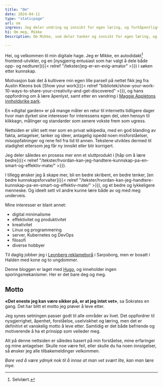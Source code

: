 ```yaml
---
title: "Om"
date: 2024-04-11
type: "staticpage"
url: om
ingress: Jeg deler undring og innsikt for egen læring, og forhåpentligvis til andres inspirasjon.
h1: Om meg, Mikke
Description: Om Mikke, som deler tanker og innsikt for egen læring, og forhåpentligvis til andres inspirasjon.

---
```

Hei, og velkommen til min digitale hage. Jeg er Mikke, en autodidakt[^1] frontend-utvikler, og en [nysgjerrig entusiast som har valgt å dele både opp- og nedturer]({{< relref "/tekster/jeg-er-en-evig-amator" >}}) i søken etter kunnskap. 

Motivasjon bak det å kultivere min egen lille parsell på nettet fikk jeg fra Austin Kleons bok [Show your work]({{< relref "bibliotek/show-your-work-10-ways-to-share-your-creativity-and-get-discovered" >}}), og hans oppfordring om å lære åpenlyst, samt etter en vandring i [Maggie Appletons innholdsrike park](https://maggieappleton.com/garden-history?ref=ideasurg.pub).

En «digital garden» er på mange måter en retur til internetts tidligere dager hvor man dyrket sine interesser for interessens egen del, uten hensyn til klikkagn, målinger og standarder som senere vokste frem som ugress. 

Nettsiden er slikt sett mer som en privat wikipedia, med en god blanding av fakta, antagelser, tanker og ideer, antagelig ispedd noen misforståelser, misoppfatninger og rene feil fra tid til annen. Tekstene utvikles dermed til stadighet ettersom jeg får ny innsikt eller blir korrigert.

Jeg deler således en prosess mer enn et sluttprodukt i [håp om å lære bedre]({{< relref "/tekster/hvordan-kan-jeg-handtere-kunnskap-pa-en-smart-og-effektiv-mate/" >}}).

I tillegg ønsker jeg å skape mer, bli en bedre skribent, en bedre tenker, [en bedre kunnskapsforvalter]({{< relref "/tekster/hvordan-kan-jeg-handtere-kunnskap-pa-en-smart-og-effektiv-mate/" >}}), og et bedre og lykkeligere menneske. Og ideelt sett vil andre kunne lære både av og med meg underveis.

Mine interesser er blant annet: 

* digital minimalisme
* effektivitet og produktivitet
* kreativitet
* Linux og programmering
* server, Kubernetes og DevOps
* filosofi
* diverse hobbyer

Til daglig jobber jeg i [Leonberg reklamebyrå](https://www.leonberg.no) i Sarpsborg, men er bosatt i Halden med kone og to ungdommer.  

Denne bloggen er laget med [Hugo](https://gohugo.io/), og inneholder ingen sporingsmekanismer. Her er det bare deg og meg.

## Motto
**«Det eneste jeg kan være sikker på, er at jeg intet vet»**, sa Sokrates en gang. Det har blitt et motto jeg prøver å leve etter.

Jeg synes setningen passer godt til alle områder av livet. Det oppfordrer til nysgjerrighet, åpenhet, forståelse, uselviskhet og læring, men det er definitivt et vanskelig motto å leve etter. Samtidig er det både befriende og motiverende å ha et prinsipp som veileder meg.

Alt på denne nettsiden er således basert på min forståelse, mine erfaringer og mine antagelser. Skulle noe være feil, eller skulle du ha noen innsigelser, så ønsker jeg alle tilbakemeldinger velkommen.

_Bare ved å være ydmyk nok til å innse at man vet svært lite, kan man lære mye._

[^1]: Selvlært.
